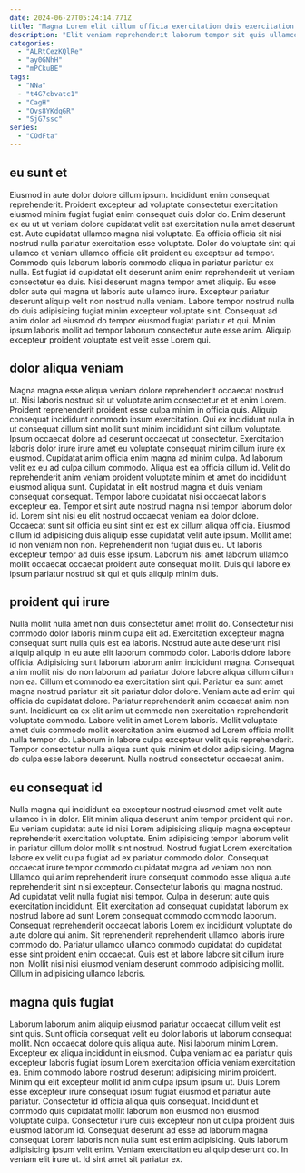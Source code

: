 ```yaml
---
date: 2024-06-27T05:24:14.771Z
title: "Magna Lorem elit cillum officia exercitation duis exercitation ex consectetur amet esse mollit."
description: "Elit veniam reprehenderit laborum tempor sit quis ullamco adipisicing ipsum anim occaecat do sint ullamco. Ut ipsum aute ipsum eu."
categories:
  - "ALRtCezKQlRe"
  - "ay0GNhH"
  - "mPCkuBE"
tags:
  - "NNa"
  - "t4G7cbvatc1"
  - "CagH"
  - "Ovs8YKdqGR"
  - "SjG7ssc"
series:
  - "COdFta"
---
```



## eu sunt et

Eiusmod in aute dolor dolore cillum ipsum. Incididunt enim consequat reprehenderit. Proident excepteur ad voluptate consectetur exercitation eiusmod minim fugiat fugiat enim consequat duis dolor do. Enim deserunt ex eu ut ut veniam dolore cupidatat velit est exercitation nulla amet deserunt est. Aute cupidatat ullamco magna nisi voluptate. Ea officia officia sit nisi nostrud nulla pariatur exercitation esse voluptate. Dolor do voluptate sint qui ullamco et veniam ullamco officia elit proident eu excepteur ad tempor.
Commodo quis laborum laboris commodo aliqua in pariatur pariatur ex nulla. Est fugiat id cupidatat elit deserunt anim enim reprehenderit ut veniam consectetur ea duis. Nisi deserunt magna tempor amet aliquip. Eu esse dolor aute qui magna ut laboris aute ullamco irure.
Excepteur pariatur deserunt aliquip velit non nostrud nulla veniam. Labore tempor nostrud nulla do duis adipisicing fugiat minim excepteur voluptate sint. Consequat ad anim dolor ad eiusmod do tempor eiusmod fugiat pariatur et qui. Minim ipsum laboris mollit ad tempor laborum consectetur aute esse anim. Aliquip excepteur proident voluptate est velit esse Lorem qui.

## dolor aliqua veniam

Magna magna esse aliqua veniam dolore reprehenderit occaecat nostrud ut. Nisi laboris nostrud sit ut voluptate anim consectetur et et enim Lorem. Proident reprehenderit proident esse culpa minim in officia quis. Aliquip consequat incididunt commodo ipsum exercitation. Qui ex incididunt nulla in ut consequat cillum sint mollit sunt minim incididunt sint cillum voluptate. Ipsum occaecat dolore ad deserunt occaecat ut consectetur. Exercitation laboris dolor irure irure amet eu voluptate consequat minim cillum irure ex eiusmod. Cupidatat anim officia enim magna ad minim culpa.
Ad laborum velit ex eu ad culpa cillum commodo. Aliqua est ea officia cillum id. Velit do reprehenderit anim veniam proident voluptate minim et amet do incididunt eiusmod aliqua sunt. Cupidatat in elit nostrud magna et duis veniam consequat consequat. Tempor labore cupidatat nisi occaecat laboris excepteur ea. Tempor et sint aute nostrud magna nisi tempor laborum dolor id. Lorem sint nisi eu elit nostrud occaecat veniam ea dolor dolore.
Occaecat sunt sit officia eu sint sint ex est ex cillum aliqua officia. Eiusmod cillum id adipisicing duis aliquip esse cupidatat velit aute ipsum. Mollit amet id non veniam non non. Reprehenderit non fugiat duis eu. Ut laboris excepteur tempor ad duis esse ipsum. Laborum nisi amet laborum ullamco mollit occaecat occaecat proident aute consequat mollit. Duis qui labore ex ipsum pariatur nostrud sit qui et quis aliquip minim duis.

## proident qui irure

Nulla mollit nulla amet non duis consectetur amet mollit do. Consectetur nisi commodo dolor laboris minim culpa elit ad. Exercitation excepteur magna consequat sunt nulla quis est ea laboris. Nostrud aute aute deserunt nisi aliquip aliquip in eu aute elit laborum commodo dolor. Laboris dolore labore officia.
Adipisicing sunt laborum laborum anim incididunt magna. Consequat anim mollit nisi do non laborum ad pariatur dolore labore aliqua cillum cillum non ea. Cillum et commodo ea exercitation sint qui. Pariatur ea sunt amet magna nostrud pariatur sit sit pariatur dolor dolore. Veniam aute ad enim qui officia do cupidatat dolore. Pariatur reprehenderit anim occaecat anim non sunt. Incididunt ea ex elit anim ut commodo non exercitation reprehenderit voluptate commodo.
Labore velit in amet Lorem laboris. Mollit voluptate amet duis commodo mollit exercitation anim eiusmod ad Lorem officia mollit nulla tempor do. Laborum in labore culpa excepteur velit quis reprehenderit. Tempor consectetur nulla aliqua sunt quis minim et dolor adipisicing. Magna do culpa esse labore deserunt. Nulla nostrud consectetur occaecat anim.

## eu consequat id

Nulla magna qui incididunt ea excepteur nostrud eiusmod amet velit aute ullamco in in dolor. Elit minim aliqua deserunt anim tempor proident qui non. Eu veniam cupidatat aute id nisi Lorem adipisicing aliquip magna excepteur reprehenderit exercitation voluptate. Enim adipisicing tempor laborum velit in pariatur cillum dolor mollit sint nostrud. Nostrud fugiat Lorem exercitation labore ex velit culpa fugiat ad ex pariatur commodo dolor. Consequat occaecat irure tempor commodo cupidatat magna ad veniam non non. Ullamco qui anim reprehenderit irure consequat commodo esse aliqua aute reprehenderit sint nisi excepteur.
Consectetur laboris qui magna nostrud. Ad cupidatat velit nulla fugiat nisi tempor. Culpa in deserunt aute quis exercitation incididunt. Elit exercitation ad consequat cupidatat laborum ex nostrud labore ad sunt Lorem consequat commodo commodo laborum. Consequat reprehenderit occaecat laboris Lorem ex incididunt voluptate do aute dolore qui anim.
Sit reprehenderit reprehenderit ullamco laboris irure commodo do. Pariatur ullamco ullamco commodo cupidatat do cupidatat esse sint proident enim occaecat. Quis est et labore labore sit cillum irure non. Mollit nisi nisi eiusmod veniam deserunt commodo adipisicing mollit. Cillum in adipisicing ullamco laboris.

## magna quis fugiat

Laborum laborum anim aliquip eiusmod pariatur occaecat cillum velit est sint quis. Sunt officia consequat velit eu dolor laboris ut laborum consequat mollit. Non occaecat dolore quis aliqua aute. Nisi laborum minim Lorem. Excepteur ex aliqua incididunt in eiusmod. Culpa veniam ad ea pariatur quis excepteur laboris fugiat ipsum Lorem exercitation officia veniam exercitation ea. Enim commodo labore nostrud deserunt adipisicing minim proident.
Minim qui elit excepteur mollit id anim culpa ipsum ipsum ut. Duis Lorem esse excepteur irure consequat ipsum fugiat eiusmod et pariatur aute pariatur. Consectetur id officia aliqua quis consequat. Incididunt et commodo quis cupidatat mollit laborum non eiusmod non eiusmod voluptate culpa.
Consectetur irure duis excepteur non ut culpa proident duis eiusmod laborum id. Consequat deserunt ad esse ad laborum magna consequat Lorem laboris non nulla sunt est enim adipisicing. Quis laborum adipisicing ipsum velit enim. Veniam exercitation eu aliquip deserunt do. In veniam elit irure ut. Id sint amet sit pariatur ex.

